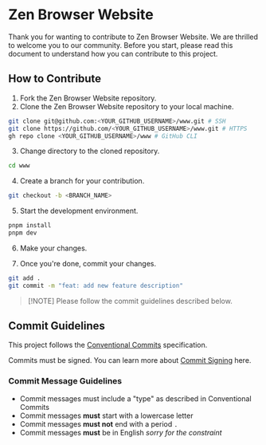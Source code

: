# Zen Browser Website

Thank you for wanting to contribute to Zen Browser Website. We are thrilled to welcome you to our community. Before you start, please read this document to understand how you can contribute to this project.

## How to Contribute

1. Fork the Zen Browser Website repository.
2. Clone the Zen Browser Website repository to your local machine.

```bash
git clone git@github.com:<YOUR_GITHUB_USERNAME>/www.git # SSH
git clone https://github.com/<YOUR_GITHUB_USERNAME>/www.git # HTTPS
gh repo clone <YOUR_GITHUB_USERNAME>/www # GitHub CLI
```

3. Change directory to the cloned repository.

```bash
cd www
```

4. Create a branch for your contribution.

```bash
git checkout -b <BRANCH_NAME>
```

5. Start the development environment.

```bash
pnpm install
pnpm dev
```

6. Make your changes.

7. Once you're done, commit your changes.

```bash
git add .
git commit -m "feat: add new feature description"
```

> [!NOTE] Please follow the commit guidelines described below.

## Commit Guidelines

This project follows the [Conventional Commits][] specification.

Commits must be signed. You can learn more about [Commit Signing][] here.

### Commit Message Guidelines

- Commit messages must include a "type" as described in Conventional Commits
- Commit messages **must** start with a lowercase letter
- Commit messages **must not** end with a period `.`
- Commit messages **must** be in English _sorry for the constraint_

[Conventional Commits]: https://www.conventionalcommits.org/
[Commit Signing]: https://docs.github.com/en/authentication/managing-commit-signature-verification/signing-commits
